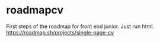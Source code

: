 # roadmapcv
First steps of the roadmap for front end junior. Just run html.
https://roadmap.sh/projects/single-page-cv

